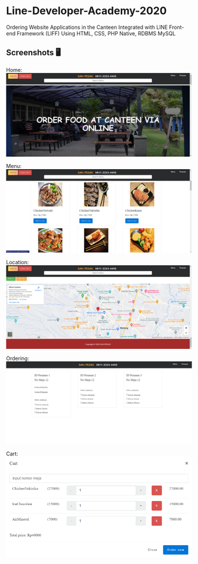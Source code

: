 # Line-Developer-Academy-2020
Ordering Website Applications in the Canteen Integrated with LINE Front-end Framework (LIFF) Using HTML, CSS, PHP Native, RDBMS MySQL

## Screenshots 🖥️ 
Home:
![](https://github.com/Chafithafid30/Line-Developer-Academy-2020/blob/master/Home.png)

Menu:
![](https://github.com/Chafithafid30/Line-Developer-Academy-2020/blob/master/Menu.png)

Location:
![](https://github.com/Chafithafid30/Line-Developer-Academy-2020/blob/master/Location.png)

Ordering:
![](https://github.com/Chafithafid30/Line-Developer-Academy-2020/blob/master/Pesanan.png)

Cart:
![](https://github.com/Chafithafid30/Line-Developer-Academy-2020/blob/master/Cart.png)
